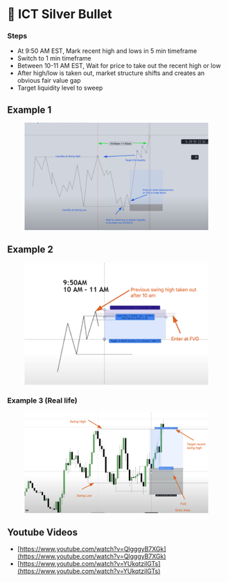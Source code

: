 # 🎯 ICT Silver Bullet

### Steps

* At 9:50 AM EST, Mark recent high and lows in 5 min timeframe
* Switch to 1 min timeframe
* Between 10-11 AM EST, Wait for price to take out the recent high or low
* After high/low is taken out, market structure shifts and creates an obvious fair value gap
* Target liquidity level to sweep



## Example 1

<figure><img src=".gitbook/assets/image (2).png" alt=""><figcaption></figcaption></figure>

## Example 2

<figure><img src=".gitbook/assets/image (2) (1) (2).png" alt=""><figcaption></figcaption></figure>

### Example 3 (Real life)

<figure><img src=".gitbook/assets/image (1) (1) (1).png" alt=""><figcaption></figcaption></figure>

##

## Youtube Videos

* [https://www.youtube.com/watch?v=QlgggyB7XGk](https://www.youtube.com/watch?v=QlgggyB7XGk)
* [https://www.youtube.com/watch?v=YUkqtzilGTs](https://www.youtube.com/watch?v=YUkqtzilGTs)



